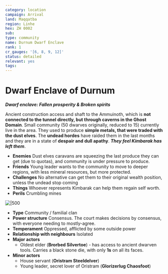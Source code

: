 ```yaml
---
category: location
campaign: Arrival
land: Maqqatba
region: Linhe
hex: ZH 0002
sub: 
type: community
name: Durnum Dwarf Enclave
rank: 1
cr_gauges: '[6, 8, 9, 12]'
status: detailed
relevant: yes
tags: 
---
```


# Dwarf Enclave of Durnum
***Dwarf enclave: Fallen prosperity & Broken spirits***

Ancient construction access and shaft to the Ammuinoth, which is **not connected to the tunnel directly, but through caverns in the Ghost Domain**. Small community (50 dwarves originally, reduced to 15) currently live in the area. They used to produce **simple metals, that were traded with the dust elves**. The **undead hordes** have raided them in the last months and they are in a state of **despair and dull apathy**. ***They feel Kimbarak has left them***.

- **Enemies** Dust elves caravans are squeezing the last produce they can get (due to quotas), and community is under pressure to produce.
- **Friends** Young leader wants to the community to move to deeper regions, with less mineral resources, but more protected.
- **Challenges** No alternative can get them to their original wealth position, unless the undead stop coming
- **Things** Whoever represents Kimbarak can help them regain self worth.
- **Perils** Crumbling mines

![|500](https://i.imgur.com/mtp8vdN.png)

- **Type** Community / familial clan
- **Power structure** Consensus. The court makes decisions by consensus, with everyone needing to mostly-agree.
- **Temperament** Oppressed, afflicted by some outside power
- **Relationship with neighbours** Isolated
- **Major actors**
	- Oldest elder (**Brorbed Silvertoe**) - has access to ancient dwarven tools. Carries a black stone die, with only **1s** on all its faces.
- **Minor actors**
	- House servant (**Oristram Steeldelver**)
	- Young leader, secret lover of Oristram (**Glorizerlug Chaosfoot**)